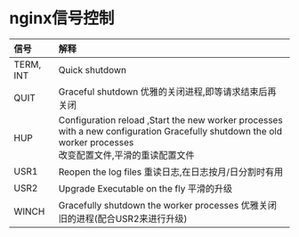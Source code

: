 # nginx信号控制

信号 | 解释
:--- | :---
TERM, INT | Quick shutdown
QUIT | Graceful shutdown  优雅的关闭进程,即等请求结束后再关闭
HUP | Configuration reload ,Start the new worker processes with a new configuration Gracefully shutdown the old worker processes<br>改变配置文件,平滑的重读配置文件
USR1 | Reopen the log files 重读日志,在日志按月/日分割时有用
USR2 | Upgrade Executable on the fly 平滑的升级
WINCH | Gracefully shutdown the worker processes 优雅关闭旧的进程(配合USR2来进行升级)

